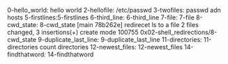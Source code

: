 0-hello_world:  hello world
2-hellofile: /etc/passwd
3-twofiles:   passwd adn hosts
5-firstlines:5-firstlines
6-third_line: 6-third_line
7-file:    7-file
8-cwd_state:    8-cwd_state
[main 78b262e] redirecet ls to a file
 2 files changed, 3 insertions(+)
 create mode 100755 0x02-shell_redirections/8-cwd_state
9-duplicate_last_line:  9-duplicate_last_line
11-directories: 11-directories count directories
12-newest_files: 12-newest_files
14-findthatword: 14-findthatword
